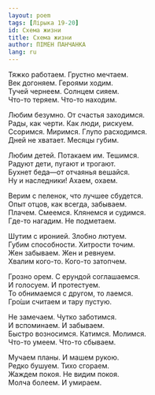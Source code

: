```yaml
---
layout: poem
tags: [Лірыка 19-20]
id: Схема жизни
title: Схема жизни
author: ПІМЕН ПАНЧАНКА
lang: ru
---
```



Тяжко работаем. Грустно мечтаем.  
Век догоняем. Героями ходим.  
Тучей чернеем. Солнцем сияем.  
Что-то теряем. Что-то находим.  

Любим безумно. От счастья заходимся.  
Рады, как черти. Как люди, рискуем.  
Ссоримся. Миримся. Глупо расходимся.  
Дней не хватает. Месяцы губим.  

Любим детей. Потакаем им. Тешимся.  
Радуют дети, пугают и трогают.  
Бухнет беда—от отчаянья вешайся.  
Ну и наследники! Ахаем, охаем.  

Верим с пеленок, что лучшее сбудется.  
Опыт отцов, как всегда, забываем.  
Плачем. Смеемся. Клянемся и судимся.  
Где-то нагадим. Не подметаем.  

Шутим с иронией. Злобно лютуем.  
Губим способности. Хитрости точим.  
Жен забываем. Жен и ревнуем.  
Хвалим кого-то. Кого-то затопчем.  

Грозно орем. С ерундой соглашаемся.  
И голосуем. И протестуем.  
То обнимаемся с другом, то лаемся.  
Гро́ши считаем и тару пустую.  

Не замечаем. Чутко заботимся.  
И вспоминаем. И забываем.  
Быстро возносимся. Катимся. Молимся.  
Что-то умеем. Что-то сбываем.  

Мучаем планы. И машем рукою.  
Редко бушуем. Тихо сгораем.  
Жаждем покоя. Не видим покоя.  
Молча болеем. И умираем.  
